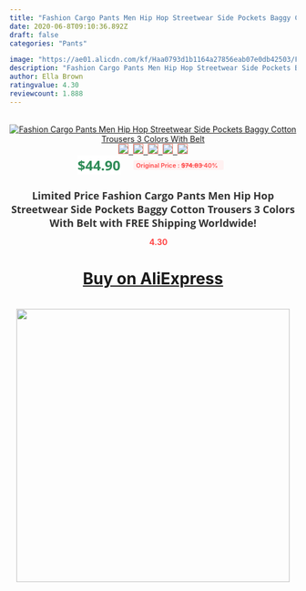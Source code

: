 ```yaml
---
title: "Fashion Cargo Pants Men Hip Hop Streetwear Side Pockets Baggy Cotton Trousers 3 Colors With Belt"
date: 2020-06-8T09:10:36.892Z
draft: false
categories: "Pants"

image: "https://ae01.alicdn.com/kf/Haa0793d1b1164a27856eab07e0db42503/Fashion-Cargo-Pants-Men-Hip-Hop-Streetwear-Side-Pockets-Baggy-Cotton-Trousers-3-Colors-With-Belt.jpg"
description: "Fashion Cargo Pants Men Hip Hop Streetwear Side Pockets Baggy Cotton Trousers 3 Colors With Belt"
author: Ella Brown
ratingvalue: 4.30
reviewcount: 1.888
---
```

<br>
<div style="text-align: center;">
<a href="https://s.click.aliexpress.com/e/_AWXq0d" target="_blank" rel="nofollow noopener noreferrer"><img alt="Fashion Cargo Pants Men Hip Hop Streetwear Side Pockets Baggy Cotton Trousers 3 Colors With Belt" class="magnifier-image" src="https://ae01.alicdn.com/kf/Haa0793d1b1164a27856eab07e0db42503/Fashion-Cargo-Pants-Men-Hip-Hop-Streetwear-Side-Pockets-Baggy-Cotton-Trousers-3-Colors-With-Belt.jpg_640x640.jpg">
<br>
<img style="border:1px solid salmon" src="https://ae01.alicdn.com/kf/Haa0793d1b1164a27856eab07e0db42503/Fashion-Cargo-Pants-Men-Hip-Hop-Streetwear-Side-Pockets-Baggy-Cotton-Trousers-3-Colors-With-Belt.jpg_120x120.jpg">&nbsp;&nbsp;<img style="border:1px solid salmon" src="https://ae01.alicdn.com/kf/H0795d1e52e06403791da1d132693d628I/Fashion-Cargo-Pants-Men-Hip-Hop-Streetwear-Side-Pockets-Baggy-Cotton-Trousers-3-Colors-With-Belt.jpg_120x120.jpg">&nbsp;&nbsp;<img style="border:1px solid salmon" src="https://ae01.alicdn.com/kf/Hb59ffafefd0542abb466a4505327ab84s/Fashion-Cargo-Pants-Men-Hip-Hop-Streetwear-Side-Pockets-Baggy-Cotton-Trousers-3-Colors-With-Belt.jpg_120x120.jpg">&nbsp;&nbsp;<img style="border:1px solid salmon" src="https://ae01.alicdn.com/kf/Hfb921557b8924c69830d4adff7e7e161W/Fashion-Cargo-Pants-Men-Hip-Hop-Streetwear-Side-Pockets-Baggy-Cotton-Trousers-3-Colors-With-Belt.jpg_120x120.jpg">&nbsp;&nbsp;<img style="border:1px solid salmon" src="https://ae01.alicdn.com/kf/Hebb7376e872c43baa12d4b57344b3fc60/Fashion-Cargo-Pants-Men-Hip-Hop-Streetwear-Side-Pockets-Baggy-Cotton-Trousers-3-Colors-With-Belt.jpg_120x120.jpg"></a></div><br0>
<div style="text-align: center;"><span style="background-color: white; border: 0px; box-sizing: border-box; color: seagreen; display: inline-block; font-family: &quot;open sans&quot; , &quot;arial&quot; , &quot;helvetica&quot; , sans-serif , &quot;heiti&quot;; font-size: 24px; font-stretch: inherit; font-weight: 700; line-height: inherit; margin: 0px 10px 0px 0px; padding: 0px; vertical-align: middle;">$44.90 </span>
<span style="background: rgb(255 , 241 , 241); border-radius: 3px; border: 0px; box-sizing: border-box; color: #ff4747; display: inline-block; font-family: inherit; font-size: 12px; font-stretch: inherit; font-style: inherit; font-variant: inherit; font-weight: 600; line-height: inherit; margin: 0px; padding: 2px 5px; transform: scale(0.9); vertical-align: middle;">Original Price : <b style="text-decoration: line-through;">$74.83 </b> 40%&nbsp;&nbsp;</span></div>
<h1 style="color: #333333; display: inline-block; font-family: &quot;open sans&quot; , &quot;arial&quot; , &quot;helvetica&quot; , sans-serif , &quot;heiti&quot;; font-size: 18px; font-stretch: inherit; font-weight: 700; text-align: center;">Limited Price Fashion Cargo Pants Men Hip Hop Streetwear Side Pockets Baggy Cotton Trousers 3 Colors With Belt with FREE Shipping Worldwide!</h1>
<div style="color: #ff4747; text-align: center;">
<img src="https://4.bp.blogspot.com/-M0ZcTcb-5uY/XleCXlxnR4I/AAAAAAAAAEc/OrjgMkXV1oMQFaCRZj5HQwOCBcu3w1FegCPcBGAYYCw/s1600/star.png" style="height: 15px;">&nbsp;<b>4.30</b></div>
<div class="button_cont" align="center"><a class="buynow_a" href="https://s.click.aliexpress.com/e/_AWXq0d" target="_blank" rel="nofollow noopener noreferrer"><H1>Buy on AliExpress</H1></a></div><br>
<div class="separator" style="clear: both; text-align: center;">
<img src="https://lh3.googleusercontent.com/-pTy5HemUv9M/XlePHvY0dAI/AAAAAAAAAE4/0nX5iRUoIWY8eMW9Dpxeirr157OZliDIgCLcBGAsYHQ/s1600/badge.gif" width="480">
</div>
